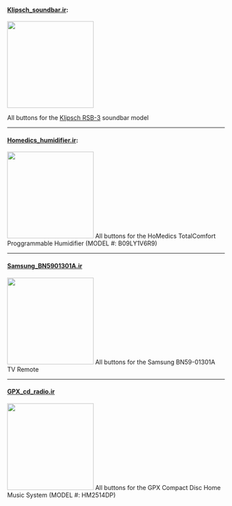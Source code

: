 #### [Klipsch_soundbar.ir](https://github.com/RooneyMcNibNug/Flipper-nil/blob/main/Infrared/Klipsch_soundbar.ir):
<img src="https://i.imgur.com/QQsm6nw.png" width="200"/>

All buttons for the [Klipsch RSB-3](https://www.klipsch.com/products/rsb-3-sound-bar) soundbar model

****

#### [Homedics_humidifier.ir](https://github.com/RooneyMcNibNug/Flipper-nil/blob/main/Infrared/Homedics_humidifier.ir):
<img src="https://i.imgur.com/OrM7oiJ.jpg" width="200"/>
All buttons for the HoMedics TotalComfort Proggrammable Humidifier (MODEL #: B09LY1V6R9)

****

#### [Samsung_BN5901301A.ir](https://github.com/RooneyMcNibNug/Flipper-nil/blob/main/Infrared/Samsung_BN5901301A.ir)
<img src="https://i.imgur.com/eVSgOv1.jpg" width="200"/>
All buttons for the Samsung BN59-01301A TV Remote

****

#### [GPX_cd_radio.ir](https://github.com/RooneyMcNibNug/Flipper-nil/blob/main/Infrared/GPX_cd_radio.ir)
<img src="https://i.imgur.com/A6a7cEy.jpg" width="200"/>
All buttons for the GPX Compact Disc Home Music System (MODEL #: HM2514DP)
